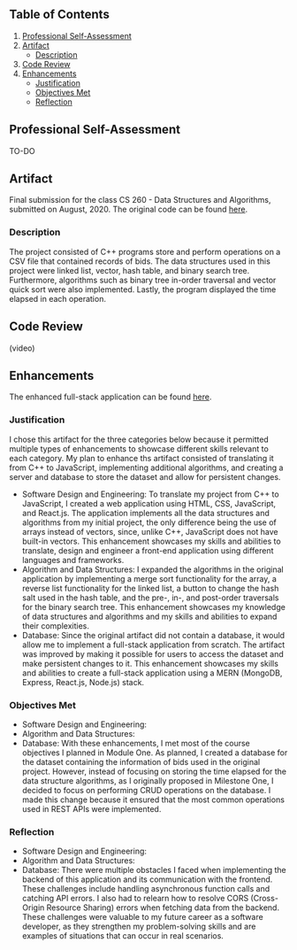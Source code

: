 ## Table of Contents
1. [Professional Self-Assessment](https://github.com/zambiazzi89/zambiazzi89.github.io/blob/main/index.md#professional-self-assessment)
2. [Artifact](https://github.com/zambiazzi89/zambiazzi89.github.io/blob/main/index.md#artifact)
    - [Description](https://github.com/zambiazzi89/zambiazzi89.github.io/blob/main/index.md#description)
3. [Code Review](https://github.com/zambiazzi89/zambiazzi89.github.io/blob/main/index.md#code-review)
4. [Enhancements](https://github.com/zambiazzi89/zambiazzi89.github.io/blob/main/index.md#enhancements)
    - [Justification](https://github.com/zambiazzi89/zambiazzi89.github.io/blob/main/index.md#justification)
    - [Objectives Met](https://github.com/zambiazzi89/zambiazzi89.github.io/blob/main/index.md#objectives-met)
    - [Reflection](https://github.com/zambiazzi89/zambiazzi89.github.io/blob/main/index.md#reflection)

## Professional Self-Assessment
TO-DO

## Artifact
Final submission for the class CS 260 - Data Structures and Algorithms, submitted on August, 2020. The original code can be found [here](https://github.com/zambiazzi89/CS260).

### Description
The project consisted of C++ programs store and perform operations on a CSV file that contained records of bids. The data structures used in this project were linked list, vector, hash table, and binary search tree. Furthermore, algorithms such as binary tree in-order traversal and vector quick sort were also implemented. Lastly, the program displayed the time elapsed in each operation.

## Code Review

(video)

## Enhancements
The enhanced full-stack application can be found [here](https://github.com/zambiazzi89/CS499).

### Justification
I chose this artifact for the three categories below because it permitted multiple types of enhancements to showcase different skills relevant to each category. My plan to enhance ths artifact consisted of translating it from C++ to JavaScript, implementing additional algorithms, and creating a server and database to store the dataset and allow for persistent changes.
- Software Design and Engineering: To translate my project from C++ to JavaScript, I created a web application using HTML, CSS, JavaScript, and React.js. The application implements all the data structures and algorithms from my initial project, the only difference being the use of arrays instead of vectors, since, unlike C++, JavaScript does not have built-in vectors. This enhancement showcases my skills and abilities to translate, design and engineer a front-end application using different languages and frameworks.
- Algorithm and Data Structures: I expanded the algorithms in the original application by implementing a merge sort functionality for the array, a reverse list functionality for the linked list, a button to change the hash salt used in the hash table, and the pre-, in-, and post-order traversals for the binary search tree. This enhancement showcases my knowledge of data structures and algorithms and my skills and abilities to expand their complexities.
- Database: Since the original artifact did not contain a database, it would allow me to implement a full-stack application from scratch. The artifact was improved by making it possible for users to access the dataset and make persistent changes to it. This enhancement showcases my skills and abilities to create a full-stack application using a MERN (MongoDB, Express, React.js, Node.js) stack.

### Objectives Met
- Software Design and Engineering:
- Algorithm and Data Structures:
- Database: With these enhancements, I met most of the course objectives I planned in Module One. As planned, I created a database for the dataset containing the information of bids used in the original project. However, instead of focusing on storing the time elapsed for the data structure algorithms, as I originally proposed in Milestone One, I decided to focus on performing CRUD operations on the database. I made this change because it ensured that the most common operations used in REST APIs were implemented.

### Reflection
- Software Design and Engineering:
- Algorithm and Data Structures:
- Database: There were multiple obstacles I faced when implementing the backend of this application and its communication with the frontend. These challenges include handling asynchronous function calls and catching API errors. I also had to relearn how to resolve CORS (Cross-Origin Resource Sharing) errors when fetching data from the backend. These challenges were valuable to my future career as a software developer, as they strengthen my problem-solving skills and are examples of situations that can occur in real scenarios.
